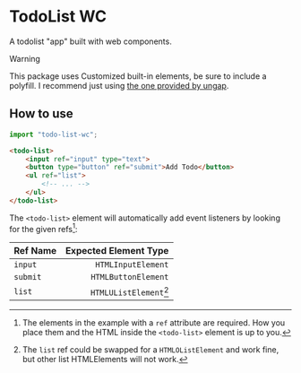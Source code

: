# TodoList WC

A todolist "app" built with web components.

> [!WARNING]
> This package uses Customized built-in elements, be sure to include a polyfill. I recommend just using [the one provided by ungap](https://github.com/ungap/custom-elements).

## How to use

```js
import "todo-list-wc";
```

```html
<todo-list>
    <input ref="input" type="text">
    <button type="button" ref="submit">Add Todo</button>
    <ul ref="list">
        <!-- ... -->
    </ul>
</todo-list>
```


The `<todo-list>` element will automatically add event listeners by looking for the given refs[^1]:

| Ref Name | Expected Element Type |
| - | -: |
| `input` | `HTMLInputElement` |
| `submit` | `HTMLButtonElement` |
| `list` | `HTMLUListElement`[^2] |

[^1]: The elements in the example with a `ref` attribute are required. How you place them and the HTML inside the `<todo-list>` element is up to you.

[^2]: The `list` ref could be swapped for a `HTMLOListElement` and work fine, but other list HTMLElements will not work.

